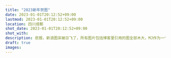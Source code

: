 ```yaml
---
title: "2023新年贺图"
date: 2023-01-01T20:12:52+09:00
lastmod: 2023-01-01T20:12:52+09:00
location: 四川成都
shot_date: 2023-01-01T20:12:52+09:00
shot_with:
description: 悲报，新浪图床被日飞了，所有图片包括博客里引用的图全部木大，MJ作为一个依靠typora默认设置随手上传图片的人又没有备份。新浪——我要用99万匹的磁场杀灭你口阿！悲报2，jsDelivr受到DNS污染，大陆无法访问，导致github图床也不大好用了，GFW，我敬爱你口也！
draft: true
images: 
---
```

